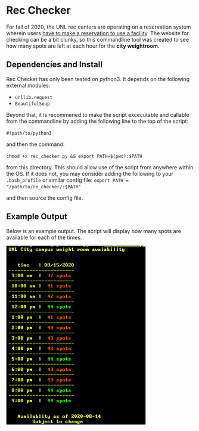 # Rec Checker
For fall of 2020, the UNL rec centers are operating on a reservation system wherein users [have to make a reservation to use a facility](https://newsroom.unl.edu/announce/nextatnebraska/11354/67079). The website for checking can be a bit clunky, so this commandline tool was created to see how many spots are left at each hour for the **city weightroom.** 
## Dependencies and Install
Rec Checker has only been tested on python3. It depends on the following external modules:
    
   + `urllib.request`
   + `BeautifulSoup`
    
Beyond that, it is recommened to make the script excecutable and callable from the commandline by adding the following line to the top of the script:

`#!path/to/python3`

and then the command:

`chmod +x rec_checker.py && export PATH=$(pwd):$PATH`

from this directory. This should allow use of the script from anywhere within the OS. If it does not, you may consider adding the following to your `.bash_profile` or similar config file:
`export PATH = "/path/to/re_checker/:$PATH"`

and then source the config file.

## Example Output
Below is an example output. The script will display how many spots are available for each of the times.

![Example Output](example.png)

